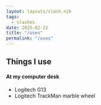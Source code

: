 ```yaml
---
layout: layouts/slash.njk
tags:
  - slashes
date: 2025-02-22
title: "/uses"
permalink: "/uses"
---
```

## Things I use
#### At my computer desk
- Logitech G13
- Logitech TrackMan marble wheel
